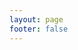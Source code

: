 ```yaml
---
layout: page
footer: false
---
```

<GameEntranceV id="h5doubledragon" src="/classic/emulatorJS-4.0.12/games/doubledragon/index.html?language=zh-CN" :resetHeight=false></GameEntranceV>